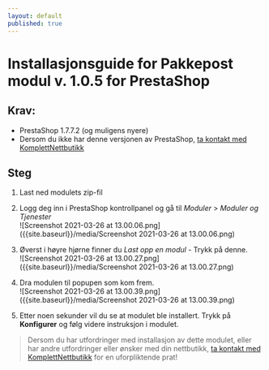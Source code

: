 ```yaml
---
layout: default
published: true
---
```


# Installasjonsguide for Pakkepost modul v. 1.0.5 for PrestaShop

## Krav:
- PrestaShop 1.7.7.2 (og muligens nyere)
- Dersom du ikke har denne versjonen av PrestaShop, [ta kontakt med KomplettNettbutikk](https://www.komplettnettbutikk.no#kontakt) 


## Steg
1. Last ned modulets zip-fil
2. Logg deg inn i PrestaShop kontrollpanel og gå til *Moduler* > *Moduler og Tjenester*
<br>![Screenshot 2021-03-26 at 13.00.06.png]({{site.baseurl}}/media/Screenshot 2021-03-26 at 13.00.06.png)


3. Øverst i høyre hjørne finner du *Last opp en modul* - Trykk på denne.
<br>![Screenshot 2021-03-26 at 13.00.27.png]({{site.baseurl}}/media/Screenshot 2021-03-26 at 13.00.27.png)


4. Dra modulen til popupen som kom frem.
<br>![Screenshot 2021-03-26 at 13.00.39.png]({{site.baseurl}}/media/Screenshot 2021-03-26 at 13.00.39.png)


5. Etter noen sekunder vil du se at modulet ble installert. Trykk på **Konfigurer** og følg videre instruksjon i modulet.

> Dersom du har utfordringer med installasjon av dette modulet, eller har andre utfordringer eller ønsker med din nettbutikk, [ta kontakt med KomplettNettbutikk](https://www.komplettnettbutikk.no#kontakt) for en uforpliktende prat!
